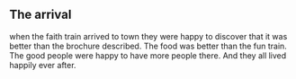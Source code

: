 ## The arrival
when the faith train arrived to town they were happy to discover that it was better than the brochure described. The food was better than the fun train. The good people were happy to have more people there. And they all lived happily ever after.
